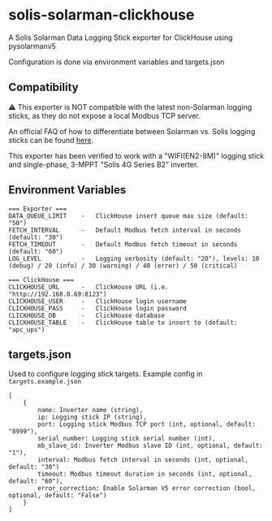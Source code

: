 # solis-solarman-clickhouse #
A Solis Solarman Data Logging Stick exporter for ClickHouse using pysolarmanv5

Configuration is done via environment variables and targets.json

## Compatibility ##
⚠️ This exporter is NOT compatible with the latest non-Solarman logging sticks, as they do not expose a local Modbus TCP server.

An official FAQ of how to differentiate between Solarman vs. Solis logging sticks can be found [here](https://usservice.solisinverters.com/support/solutions/articles/73000593957-solis-data-loggers-explained).

This exporter has been verified to work with a "WIFI(EN2-8M)" logging stick and single-phase, 3-MPPT "Solis 4G Series B2" inverter.

## Environment Variables ##
```
=== Exporter ===
DATA_QUEUE_LIMIT    -   ClickHouse insert queue max size (default: "50")
FETCH_INTERVAL      -   Default Modbus fetch interval in seconds (default: "30")
FETCH_TIMEOUT       -   Default Modbus fetch timeout in seconds (default: "60")
LOG_LEVEL           -   Logging verbosity (default: "20"), levels: 10 (debug) / 20 (info) / 30 (warning) / 40 (error) / 50 (critical)

=== ClickHouse ===
CLICKHOUSE_URL      -   ClickHouse URL (i.e. "http://192.168.0.69:8123")
CLICKHOUSE_USER     -   ClickHouse login username
CLICKHOUSE_PASS     -   ClickHouse login password
CLICKHOUSE_DB       -   ClickHouse database
CLICKHOUSE_TABLE    -   ClickHouse table to insert to (default: "apc_ups")
```

## targets.json ##

Used to configure logging stick targets. Example config in `targets.example.json`

```
[
    {
        name: Inverter name (string),
        ip: Logging stick IP (string),
        port: Logging stick Modbus TCP port (int, optional, default: "8999"),
        serial_number: Logging stick serial number (int),
        mb_slave_id: Inverter Modbus slave ID (int, optional, default: "1"),
        interval: Modbus fetch interval in seconds (int, optional, default: "30")
        timeout: Modbus timeout duration in seconds (int, optional, default: "60"),
        error_correction: Enable Solarman V5 error correction (bool, optional, default: "False")
    }
]
```
